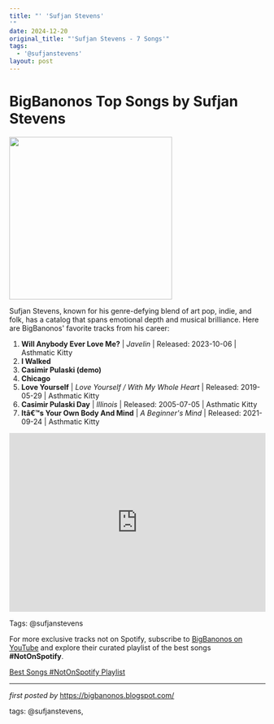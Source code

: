 ```yaml
---
title: "' 'Sufjan Stevens'
'"
date: 2024-12-20
original_title: "'Sufjan Stevens - 7 Songs'"
tags:
  - '@sufjanstevens'
layout: post
---
```

<h1>BigBanonos Top Songs by Sufjan Stevens</h1>
<div class="separator"><a href="https://media.pitchfork.com/photos/592c56edeb335119a49f0d84/master/pass/5ed7c3d9.jpg" ><img alt="" border="0" data-original-height="461" data-original-width="692" src="https://media.pitchfork.com/photos/592c56edeb335119a49f0d84/master/pass/5ed7c3d9.jpg" width="320" /></a></div> <p><google-sheets-html-origin></google-sheets-html-origin></p><p>Sufjan Stevens, known for his genre-defying blend of art pop, indie, and folk, has a catalog that spans emotional depth and musical brilliance. Here are BigBanonos' favorite tracks from his career:</p> <ol> <li><strong>Will Anybody Ever Love Me?</strong> | <em>Javelin</em> | Released: 2023-10-06 | Asthmatic Kitty</li><li><b>I Walked</b></li><li><b>Casimir Pulaski (demo)</b></li><li><b>Chicago</b></li> <li><strong>Love Yourself</strong> | <em>Love Yourself / With My Whole Heart</em> | Released: 2019-05-29 | Asthmatic Kitty</li> <li><strong>Casimir Pulaski Day</strong> | <em>Illinois</em> | Released: 2005-07-05 | Asthmatic Kitty</li> <li><strong>Itâ€™s Your Own Body And Mind</strong> | <em>A Beginner's Mind</em> | Released: 2021-09-24 | Asthmatic Kitty</li>
</ol> <div> <iframe allow="autoplay; clipboard-write; encrypted-media; fullscreen; picture-in-picture" frameborder="0" height="352" loading="lazy" src="https://open.spotify.com/embed/playlist/5iYeL2bGRWh6kH01H5nfCn?utm_source=generator" width="100%"></iframe>
</div>
<p>Tags: @sufjanstevens</p>


<!--Subscribe and Playlist Links-->
<div>
    <p>For more exclusive tracks not on Spotify, subscribe to <a href="https://www.youtube.com/@BigBanonos" target="_blank">BigBanonos on YouTube</a> and explore their curated playlist of the best songs <strong>#NotOnSpotify</strong>.</p>
    <p><a href="https://www.youtube.com/playlist?list=PLtuNtuTatqI0kFahUCbtbfenC_ET5O_tr" target="_blank">Best Songs #NotOnSpotify Playlist<br /></a></p></div>

<hr />

<p><em>first posted by</em> <a href="https://bigbanonos.blogspot.com/" rel="noopener" target="_new">https://bigbanonos.blogspot.com/</a></p>

<p>tags: @sufjanstevens,</p>
